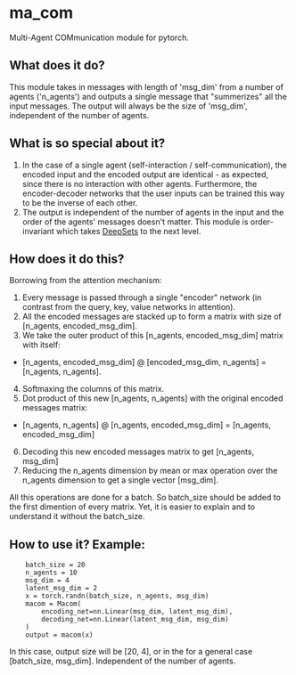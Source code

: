 # ma_com
Multi-Agent COMmunication module for pytorch.

## What does it do?
This module takes in messages with length of 'msg_dim' from a number of agents ('n_agents') and outputs a single message that "summerizes" all the input messages. The output will always be the size of 'msg_dim', independent of the number of agents.

## What is so special about it?
1. In the case of a single agent (self-interaction / self-communication), the encoded input and the encoded output are identical - as expected, since there is no interaction with other agents. Furthermore, the encoder-decoder networks that the user inputs can be trained this way to be the inverse of each other.
2. The output is independent of the number of agents in the input and the order of the agents' messages doesn't matter. This module is order-invariant which takes [DeepSets](https://github.com/manzilzaheer/DeepSets) to the next level.

## How does it do this?
Borrowing from the attention mechanism: 
1. Every message is passed through a single "encoder" network (in contrast from the query, key, value networks in attention).
2. All the encoded messages are stacked up to form a matrix with size of [n_agents, encoded_msg_dim].
3. We take the outer product of this [n_agents, encoded_msg_dim] matrix with itself:
* [n_agents, encoded_msg_dim] @ [encoded_msg_dim, n_agents] = [n_agents, n_agents].
4. Softmaxing the columns of this matrix.
5. Dot product of this new [n_agents, n_agents] with the original encoded messages matrix:
* [n_agents, n_agents] @ [n_agents, encoded_msg_dim] = [n_agents, encoded_msg_dim]
6. Decoding this new encoded messages matrix to get [n_agents, msg_dim]
7. Reducing the n_agents dimension by mean or max operation over the n_agents dimension to get a single vector [msg_dim].

All this operations are done for a batch. So batch_size should be added to the first dimention of every matrix. Yet, it is easier to explain and to understand it without the batch_size.

## How to use it? Example:
```
    batch_size = 20
    n_agents = 10
    msg_dim = 4
    latent_msg_dim = 2
    x = torch.randn(batch_size, n_agents, msg_dim)
    macom = Macom(
        encoding_net=nn.Linear(msg_dim, latent_msg_dim),
        decoding_net=nn.Linear(latent_msg_dim, msg_dim)
    )
    output = macom(x)
```
In this case, output size will be [20, 4], or in the for a general case [batch_size, msg_dim]. Independent of the number of agents.
